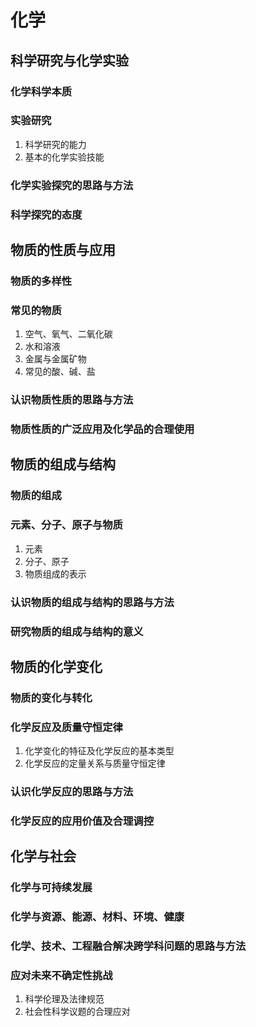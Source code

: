 # 化学

## 科学研究与化学实验

### 化学科学本质

### 实验研究

1. 科学研究的能力
2. 基本的化学实验技能

### 化学实验探究的思路与方法

### 科学探究的态度

## 物质的性质与应用

### 物质的多样性

### 常见的物质

1. 空气、氧气、二氧化碳
2. 水和溶液
3. 金属与金属矿物
4. 常见的酸、碱、盐

### 认识物质性质的思路与方法

### 物质性质的广泛应用及化学品的合理使用

## 物质的组成与结构

### 物质的组成

### 元素、分子、原子与物质

1. 元素
2. 分子、原子
3. 物质组成的表示

### 认识物质的组成与结构的思路与方法

### 研究物质的组成与结构的意义

## 物质的化学变化

### 物质的变化与转化

### 化学反应及质量守恒定律

1. 化学变化的特征及化学反应的基本类型
2. 化学反应的定量关系与质量守恒定律

### 认识化学反应的思路与方法

### 化学反应的应用价值及合理调控

## 化学与社会

### 化学与可持续发展

### 化学与资源、能源、材料、环境、健康

### 化学、技术、工程融合解决跨学科问题的思路与方法

### 应对未来不确定性挑战

1. 科学伦理及法律规范
2. 社会性科学议题的合理应对
